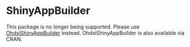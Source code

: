 # ShinyAppBuilder

This package is no longer being supported.  Please use [OhdsiShinyAppBuilder](https://github.com/OHDSI/OhdsiShinyAppBuilder) instead.  OhdsiShinyAppBuilder is also available via CRAN.
